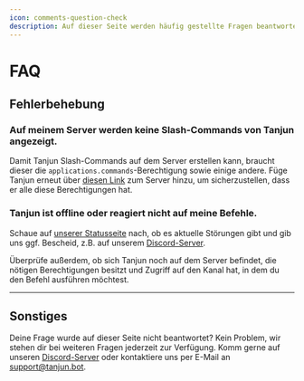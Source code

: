 ```yaml
---
icon: comments-question-check
description: Auf dieser Seite werden häufig gestellte Fragen beantwortet.
---
```


# FAQ

## Fehlerbehebung

### Auf meinem Server werden keine Slash-Commands von Tanjun angezeigt.

Damit Tanjun Slash-Commands auf dem Server erstellen kann, braucht dieser die `applications.commands`-Berechtigung sowie einige andere. Füge Tanjun erneut über [diesen Link](https://go.tanjun.bot/invite) zum Server hinzu, um sicherzustellen, dass er alle diese Berechtigungen hat.

### Tanjun ist offline oder reagiert nicht auf meine Befehle.

Schaue auf [unserer Statusseite](https://go.tanjun.bot/VpyA9) nach, ob es aktuelle Störungen gibt und gib uns ggf. Bescheid, z.B. auf unserem [Discord-Server](https://go.tanjun.bot/discord).

Überprüfe außerdem, ob sich Tanjun noch auf dem Server befindet, die nötigen Berechtigungen besitzt und Zugriff auf den Kanal hat, in dem du den Befehl ausführen möchtest.

***

## Sonstiges

Deine Frage wurde auf dieser Seite nicht beantwortet? Kein Problem, wir stehen dir bei weiteren Fragen jederzeit zur Verfügung. Komm gerne auf unseren [Discord-Server](https://go.tanjun.bot/discord) oder kontaktiere uns per E-Mail an [support@tanjun.bot](mailto:support@tanjun.bot).
